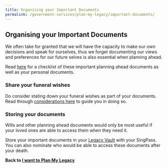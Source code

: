 ```yaml
---
title: Organising your Important Documents
permalink: /government-services/plan-my-legacy/important-documents/
---
```


## Organising your Important Documents

We often take for granted that we will have the capacity to make our own decisions and speak for ourselves, thus we forget documenting our views and preferences for our future selves is also essential when planning ahead. 

Read <a href="https://www.mylegacy.gov.sg/guides/planning-ahead/organise-important-documents/" target="_blank">here</a> for a checklist of these important planning ahead documents as well as your personal documents.


### Share your funeral wishes

Do consider stating down your funeral wishes as part of your documents. Read through <a href="https://www.mylegacy.gov.sg/guides/planning-ahead/share-your-funeral-wishes/" target="_blank">considerations here</a> to guide you in doing so.


### Storing your documents

Wills and other planning ahead documents would only be most useful if your loved ones are able to access them when they need it.<br>

Store your important documents in your <a href="https://www.mylegacy.gov.sg/vault" target="_blank">Legacy Vault</a> with your SingPass.<br>
You can also nominate who would be able to access these documents after your death.


**Back to [I want to Plan My Legacy](/government-services/plan-legacy/overview/)**
